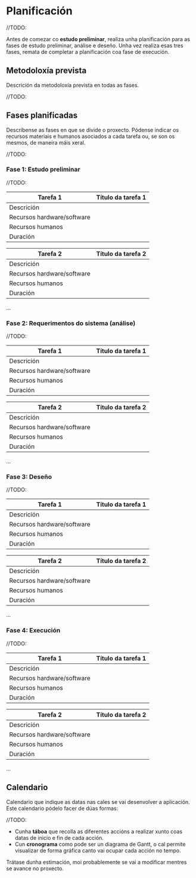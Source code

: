 # Planificación

//TODO:

Antes de comezar co **estudo preliminar**, realiza unha planificación para as fases de estudo preliminar, análise e deseño. Unha vez realiza esas tres fases, remata de completar a planificación coa fase de execución.

## Metodoloxía prevista

Descrición da metodoloxía prevista en todas as fases.

//TODO:

## Fases planificadas

Descríbense as fases en que se divide o proxecto.
Pódense indicar os recursos materiais e humanos asociados a cada tarefa ou, se son os mesmos, de maneira máis xeral.

//TODO:

### Fase 1: Estudo preliminar

//TODO:

Tarefa 1|Título da tarefa 1
-|-
Descrición|
Recursos hardware/software|
Recursos humanos|
Duración|

Tarefa 2|Título da tarefa 2
-|-
Descrición|
Recursos hardware/software|
Recursos humanos|
Duración|

...

### Fase 2: Requerimentos do sistema (análise)

//TODO:

Tarefa 1|Título da tarefa 1
-|-
Descrición|
Recursos hardware/software|
Recursos humanos|
Duración|

Tarefa 2|Título da tarefa 2
-|-
Descrición|
Recursos hardware/software|
Recursos humanos|
Duración|

...

### Fase 3: Deseño

//TODO:

Tarefa 1|Título da tarefa 1
-|-
Descrición|
Recursos hardware/software|
Recursos humanos|
Duración|

Tarefa 2|Título da tarefa 2
-|-
Descrición|
Recursos hardware/software|
Recursos humanos|
Duración|

...

### Fase 4: Execución

//TODO:

Tarefa 1|Título da tarefa 1
-|-
Descrición|
Recursos hardware/software|
Recursos humanos|
Duración|

Tarefa 2|Título da tarefa 2
-|-
Descrición|
Recursos hardware/software|
Recursos humanos|
Duración|

...

## Calendario

Calendario que indique as datas nas cales se vai desenvolver a aplicación. Este calendario pódelo facer de dúas formas:

//TODO:

- Cunha **táboa** que recolla as diferentes accións a realizar xunto coas datas de inicio e fin de cada acción.
- Cun **cronograma** como pode ser un diagrama de Gantt, o cal permite visualizar de forma gráfica canto vai ocupar cada acción no tempo.

Trátase dunha estimación, moi probablemente se vai a modificar mentres se avance no proxecto.
